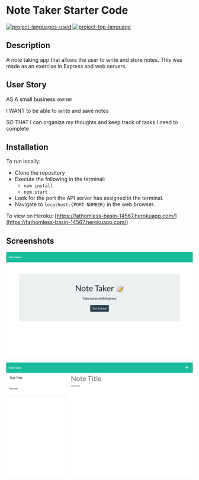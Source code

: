 # Note Taker Starter Code
  [![project-languages-used](https://img.shields.io/github/languages/count/katiechurchwell/note-taker?color=important)](https://github.com/katiechurchwell/note-taker)
  [![project-top-language](https://img.shields.io/github/languages/top/katiechurchwell/note-taker?color=blueviolet)](https://github.com/katiechurchwell/note-taker)

## Description
A note taking app that allows the user to write and store notes. This was made as an exercise in Express and web servers.

## User Story
AS A small business owner

I WANT to be able to write and save notes

SO THAT I can organize my thoughts and keep track of tasks I need to complete

## Installation
To run locally:
- Clone the repository
- Execute the following in the terminal:
   - ``npm install``
   - ``npm start``
- Look for the port the API server has assigned in the terminal.
- Navigate to ``localhost:{PORT NUMBER}`` in the web browser.

To view on Heroku:
[https://fathomless-basin-14567.herokuapp.com/](https://fathomless-basin-14567.herokuapp.com/)

## Screenshots
![Screenshot of "note taker" index page.](/images/index.png)

![Screenshot of "note taker" notes page.](/images/notes.png)
